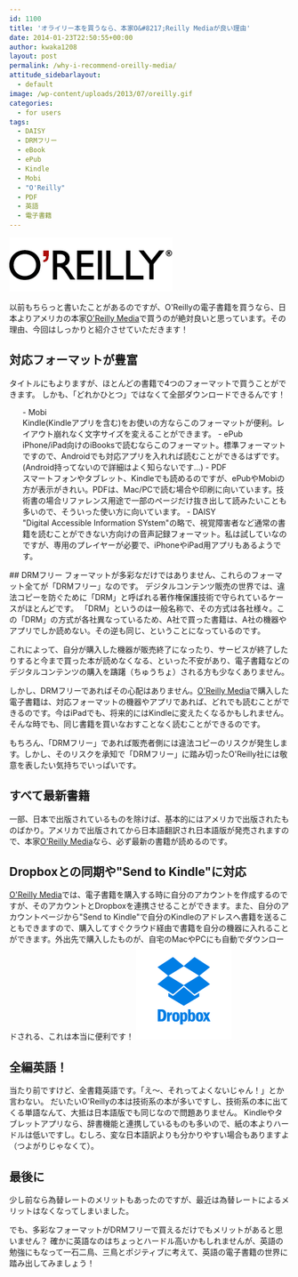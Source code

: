 ```yaml
---
id: 1100
title: 'オライリー本を買うなら、本家O&#8217;Reilly Mediaが良い理由'
date: 2014-01-23T22:50:55+00:00
author: kwaka1208
layout: post
permalink: /why-i-recommend-oreilly-media/
attitude_sidebarlayout:
  - default
image: /wp-content/uploads/2013/07/oreilly.gif
categories:
  - for users
tags:
  - DAISY
  - DRMフリー
  - eBook
  - ePub
  - Kindle
  - Mobi
  - "O'Reilly"
  - PDF
  - 英語
  - 電子書籍
---
```

![oreilly OReilly Ebook Store](/assets/images/2013/07/oreilly.gif)

以前もちらっと書いたことがあるのですが、O'Reillyの電子書籍を買うなら、日本よりアメリカの本家[O'Reilly Media](http://shop.oreilly.com/)で買うのが絶対良いと思っています。その理由、今回はしっかりと紹介させていただきます！
## 対応フォーマットが豊富
タイトルにもよりますが、ほとんどの書籍で4つのフォーマットで買うことができます。
しかも、「どれかひとつ」ではなくて全部ダウンロードできるんです！
<ul>
- Mobi<br />Kindle(Kindleアプリを含む)をお使いの方ならこのフォーマットが便利。レイアウト崩れなく文字サイズを変えることができます。
- ePub<br />iPhone/iPad向けのiBooksで読むならこのフォーマット。標準フォーマットですので、Androidでも対応アプリを入れれば読むことができるはずです。(Android持ってないので詳細はよく知らないです...)
- PDF<br />スマートフォンやタブレット、Kindleでも読めるのですが、ePubやMobiの方が表示がきれい。PDFは、Mac/PCで読む場合や印刷に向いています。技術書の場合リファレンス用途で一部のページだけ抜き出して読みたいことも多いので、そういった使い方に向いています。
- DAISY<br />"Digital Accessible Information SYstem"の略で、視覚障害者など通常の書籍を読むことができない方向けの音声記録フォーマット。私は試していなのですが、専用のプレイヤーが必要で、iPhoneやiPad用アプリもあるようです。
</ul>
## DRMフリー
フォーマットが多彩なだけではありません、これらのフォーマット全てが「DRMフリー」なのです。
デジタルコンテンツ販売の世界では、違法コピーを防ぐために「DRM」と呼ばれる著作権保護技術で守られているケースがほとんどです。
「DRM」というのは一般名称で、その方式は各社様々。この「DRM」の方式が各社異なっているため、A社で買った書籍は、A社の機器やアプリでしか読めない。その逆も同じ、ということになっているのです。

これによって、自分が購入した機器が販売終了になったり、サービスが終了したりすると今まで買った本が読めなくなる、といった不安があり、電子書籍などのデジタルコンテンツの購入を躊躇（ちゅうちょ）される方も少なくありません。

しかし、DRMフリーであればその心配はありません。[O'Reilly Media](http://shop.oreilly.com/)で購入した電子書籍は、対応フォーマットの機器やアプリであれば、どれでも読むことができるのです。今はiPadでも、将来的にはKindleに変えたくなるかもしれません。そんな時でも、同じ書籍を買いなおすことなく読むことができるのです。

もちろん、「DRMフリー」であれば販売者側には違法コピーのリスクが発生します。しかし、そのリスクを承知で「DRMフリー」に踏み切ったO'Reilly社には敬意を表したい気持ちでいっぱいです。
## すべて最新書籍
一部、日本で出版されているものを除けば、基本的にはアメリカで出版されたものばかり。アメリカで出版されてから日本語翻訳され日本語版が発売されますので、本家[O'Reilly Media](http://shop.oreilly.com/)なら、必ず最新の書籍が読めるのです。

## Dropboxとの同期や"Send to Kindle"に対応
[O'Reilly Media](http://shop.oreilly.com/)では、電子書籍を購入する時に自分のアカウントを作成するのですが、そのアカウントとDropboxを連携させることができます。また、自分のアカウントページから"Send to Kindle"で自分のKindleのアドレスへ書籍を送ることもできますので、購入してすぐクラウド経由で書籍を自分の機器に入れることができます。外出先で購入したものが、自宅のMacやPCにも自動でダウンロードされる、これは本当に便利です！
![Dropbox](/assets/images/2014/01/dropbox.png)

## 全編英語！
当たり前ですけど、全書籍英語です。「え〜、それってよくないじゃん！」とか言わない。
だいたいO'Reillyの本は技術系の本が多いですし、技術系の本に出てくる単語なんて、大抵は日本語版でも同じなので問題ありません。
Kindleやタブレットアプリなら、辞書機能と連携しているものも多いので、紙の本よりハードルは低いですし。むしろ、変な日本語訳よりも分かりやすい場合もありますよ（つよがりじゃなくて）。

## 最後に
少し前なら為替レートのメリットもあったのですが、最近は為替レートによるメリットはなくなってしまいました。

でも、多彩なフォーマットがDRMフリーで買えるだけでもメリットがあると思いません？
確かに英語なのはちょっとハードル高いかもしれませんが、英語の勉強にもなって一石二鳥、三鳥とポジティブに考えて、英語の電子書籍の世界に踏み出してみましょう！